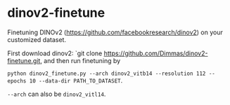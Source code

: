 # dinov2-finetune
Finetuning DINOv2 (https://github.com/facebookresearch/dinov2) on your customized dataset.

First download dinov2: `git clone https://github.com/Dimmas/dinov2-finetune.git, 
and then run finetuning by 

```python dinov2_finetune.py --arch dinov2_vitb14 --resolution 112 --epochs 10 --data-dir PATH_TO_DATASET```. 

`--arch` can also be `dinov2_vitl14`.

